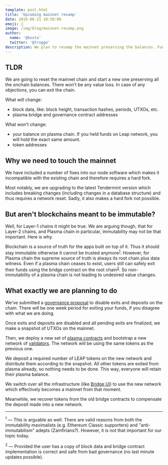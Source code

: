 ```yaml
---
template: post.html
title: 'Upcoming mainnet revamp'
date: 2019-06-21 10:50:00
emoji: 🛄
image: /img/blog/mainnet-revamp.png
author:
  name: '@kosta'
  twitter: '@troggo'
description: We plan to revamp the mainnet preserving the balances. Funds are SAFU.
---
```


## TLDR

We are going to reset the mainnet chain and start a new one preserving all the onchain balances. There won't be any value loss. In case of any objections, you can exit the chain.

What will change:

- block data, like: block height, transaction hashes, periods, UTXOs, etc.
- plasma bridge and governance contract addresses

What won't change:

- your balance on plasma chain. If you held funds on Leap network, you will hold the exact same amount.
- token addresses

## Why we need to touch the mainnet

We have included a number of fixes into our node software which makes it incompatible with the existing chain and therefore requires a hard fork.

Most notably, we are upgrading to the latest Tendermint version which includes breaking changes (including changes in a database structure) and thus requires a network reset. Sadly, it also makes a hard fork not possible.

## But aren't blockchains meant to be immutable?

Well, for Layer-1 chains it might be true. We are arguing though, that for Layer-2 chains, and Plasma chain in particular, immutability may not be that important. Here is why.

Blockchain is a source of truth for the apps built on top of it. Thus it should stay immutable otherwise it cannot be trusted anymore<sup>[1](#s1)</sup>. However, for Plasma chain the supreme source of truth is always its root chain plus data witness. Even if a plasma chain ceases to exist, users still can safely exit their funds using the bridge contract on the root chain<sup>[2](#s2)</sup>. So non-immutability of a plasma chain is not leading to undesired value changes.

## What exactly we are planning to do

We’ve submitted a [governance proposal](https://leapdao.org/blog/Minimal-Viable-Governance/) to disable exits and deposits on the chain. There will be one week period for exiting your funds, if you disagree with what we are doing.

Once exits and deposits are disabled and all pending exits are finalized, we make a snapshot of UTXOs on the mainnet.

Then, we deploy a new set of [plasma contracts](https://github.com/leapdao/leap-contracts) and bootstrap a new network of [validators](https://github.com/leapdao/leap-node). The network will be using the same tokens as the previous one.

We deposit a required number of LEAP tokens on the new network and distribute them according to the snapshot. All other tokens are exited from plasma already, so nothing needs to be done. This way, everyone will retain their plasma balance.

We switch over all the infrastructure (like [Bridge UI](https://github.com/leapdao/bridge-ui)) to use the new network which effectively becomes a mainnet from that moment.

Meanwhile, we recover tokens from the old bridge contracts to compensate the deposit made into a new network.

---

<a name="s1"></a><sup>1</sup> — This is arguable as well. There are valid reasons from both the immutability maximalists (e.g. Ethereum Classic supporters) and "anti-immutabilism" adepts (Zamfirians?). However, it is not that important for our topic today.

<a name="s2"></a><sup>2</sup> — Provided the user has a copy of block data and bridge contract implementation is correct and safe from bad governance (no last minute updates possible).